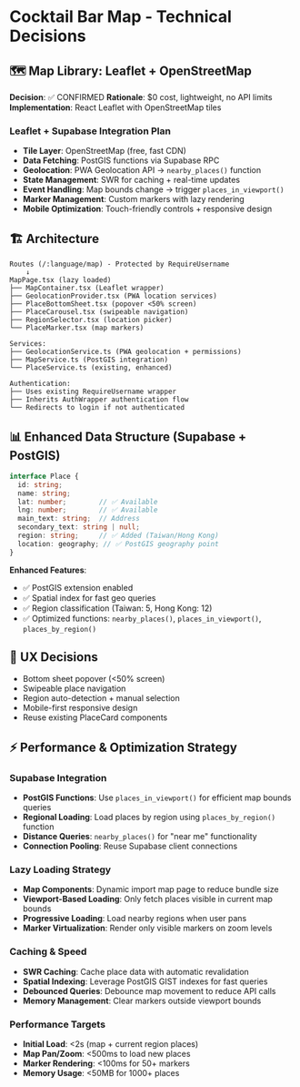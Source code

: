# Cocktail Bar Map - Technical Decisions

## 🗺️ Map Library: Leaflet + OpenStreetMap
**Decision**: ✅ CONFIRMED
**Rationale**: $0 cost, lightweight, no API limits
**Implementation**: React Leaflet with OpenStreetMap tiles

### Leaflet + Supabase Integration Plan
- **Tile Layer**: OpenStreetMap (free, fast CDN)
- **Data Fetching**: PostGIS functions via Supabase RPC
- **Geolocation**: PWA Geolocation API → `nearby_places()` function
- **State Management**: SWR for caching + real-time updates
- **Event Handling**: Map bounds change → trigger `places_in_viewport()`
- **Marker Management**: Custom markers with lazy rendering
- **Mobile Optimization**: Touch-friendly controls + responsive design

## 🏗️ Architecture
```
Routes (/:language/map) - Protected by RequireUsername
    ↓
MapPage.tsx (lazy loaded)
├── MapContainer.tsx (Leaflet wrapper)
├── GeolocationProvider.tsx (PWA location services)
├── PlaceBottomSheet.tsx (popover <50% screen)
├── PlaceCarousel.tsx (swipeable navigation)  
├── RegionSelector.tsx (location picker)
└── PlaceMarker.tsx (map markers)

Services:
├── GeolocationService.ts (PWA geolocation + permissions)
├── MapService.ts (PostGIS integration)
└── PlaceService.ts (existing, enhanced)

Authentication:
├── Uses existing RequireUsername wrapper
├── Inherits AuthWrapper authentication flow
└── Redirects to login if not authenticated
```

## 📊 Enhanced Data Structure (Supabase + PostGIS)
```typescript
interface Place {
  id: string;
  name: string;
  lat: number;        // ✅ Available
  lng: number;        // ✅ Available
  main_text: string;  // Address
  secondary_text: string | null;
  region: string;     // ✅ Added (Taiwan/Hong Kong)
  location: geography; // ✅ PostGIS geography point
}
```

**Enhanced Features**:
- ✅ PostGIS extension enabled
- ✅ Spatial index for fast geo queries  
- ✅ Region classification (Taiwan: 5, Hong Kong: 12)
- ✅ Optimized functions: `nearby_places()`, `places_in_viewport()`, `places_by_region()`

## 🎨 UX Decisions
- Bottom sheet popover (<50% screen)
- Swipeable place navigation
- Region auto-detection + manual selection
- Mobile-first responsive design
- Reuse existing PlaceCard components

## ⚡ Performance & Optimization Strategy

### Supabase Integration
- **PostGIS Functions**: Use `places_in_viewport()` for efficient map bounds queries
- **Regional Loading**: Load places by region using `places_by_region()` function
- **Distance Queries**: `nearby_places()` for "near me" functionality
- **Connection Pooling**: Reuse Supabase client connections

### Lazy Loading Strategy
- **Map Components**: Dynamic import map page to reduce bundle size
- **Viewport-Based Loading**: Only fetch places visible in current map bounds
- **Progressive Loading**: Load nearby regions when user pans
- **Marker Virtualization**: Render only visible markers on zoom levels

### Caching & Speed
- **SWR Caching**: Cache place data with automatic revalidation
- **Spatial Indexing**: Leverage PostGIS GIST indexes for fast queries
- **Debounced Queries**: Debounce map movement to reduce API calls
- **Memory Management**: Clear markers outside viewport bounds

### Performance Targets
- **Initial Load**: <2s (map + current region places)
- **Map Pan/Zoom**: <500ms to load new places
- **Marker Rendering**: <100ms for 50+ markers
- **Memory Usage**: <50MB for 1000+ places
